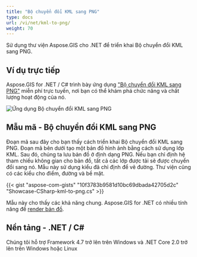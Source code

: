 ```yaml
---
title: "Bộ chuyển đổi KML sang PNG"
type: docs
url: /vi/net/kml-to-png/
weight: 70
---
```


Sử dụng thư viện Aspose.GIS cho .NET để triển khai Bộ chuyển đổi KML sang PNG.

## **Ví dụ trực tiếp**

Aspose.GIS for .NET / C# trình bày ứng dụng ["Bộ chuyển đổi KML sang PNG"](https://products.aspose.app/gis/viewer/kml-to-png) miễn phí trực tuyến, nơi bạn có thể khám phá chức năng và chất lượng hoạt động của nó.

![Ứng dụng Bộ chuyển đổi KML sang PNG](viewer.png)

## **Mẫu mã - Bộ chuyển đổi KML sang PNG**

Đoạn mã sau đây cho bạn thấy cách triển khai Bộ chuyển đổi KML sang PNG. Đoạn mã bên dưới tạo một bản đồ hình ảnh bằng cách sử dụng lớp KML. Sau đó, chúng ta lưu bản đồ ở định dạng PNG. Nếu bạn chỉ định hệ tham chiếu không gian cho bản đồ, tất cả các lớp được tải sẽ được chuyển đổi sang nó.
Mẫu này sử dụng kiểu đã chỉ định để vẽ đường. Thư viện cũng có các kiểu cho điểm, đường và bề mặt.

{{< gist "aspose-com-gists" "10f3783b9581d10bc69dbada42705d2c" "Showcase-CSharp-kml-to-png.cs" >}}

Mẫu này cho thấy các khả năng chung. Aspose.GIS for .NET có nhiều tính năng để [render bản đồ](https://docs.aspose.com/gis/net/map-rendering/).

## **Nền tảng - .NET / C#**

Chúng tôi hỗ trợ Framework 4.7 trở lên trên Windows và .NET Core 2.0 trở lên trên Windows hoặc Linux
